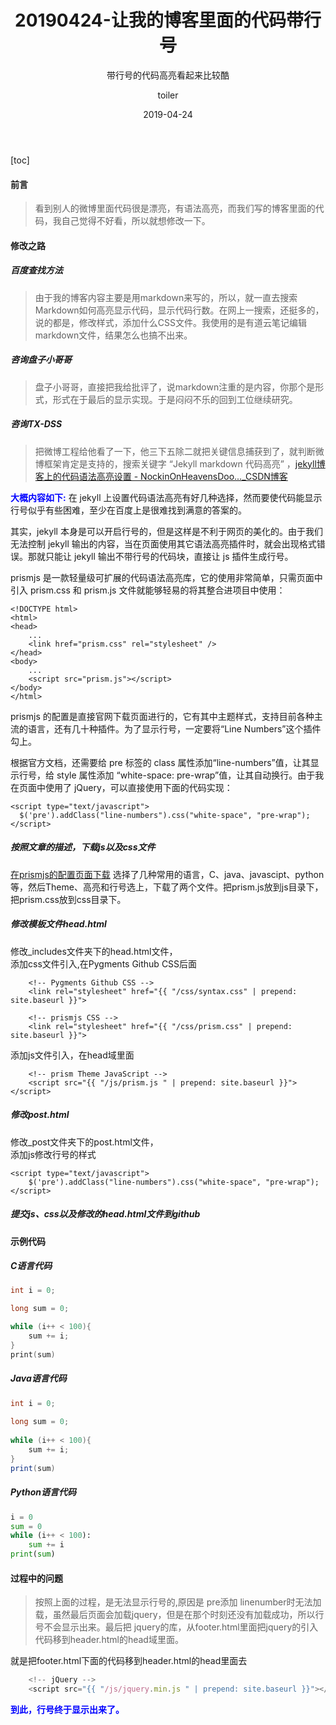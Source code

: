 ﻿---
layout:     post
title:      20190424-让我的博客里面的代码带行号
subtitle:   带行号的代码高亮看起来比较酷
date:       2019-04-24
author:     toiler
header-img: img/post-bg-ios9-web.jpg
catalog: true
tags:
    - 学习
    - 工具
---
[toc]
#### 前言
> 看到别人的微博里面代码很是漂亮，有语法高亮，而我们写的博客里面的代码，我自己觉得不好看，所以就想修改一下。

#### 修改之路
##### 百度查找方法
> 由于我的博客内容主要是用markdown来写的，所以，就一直去搜索Markdown如何高亮显示代码，显示代码行数。在网上一搜索，还挺多的，说的都是，修改样式，添加什么CSS文件。我使用的是有道云笔记编辑markdown文件，结果怎么也搞不出来。

##### 咨询盘子小哥哥
> 盘子小哥哥，直接把我给批评了，说markdown注重的是内容，你那个是形式，形式在于最后的显示实现。于是闷闷不乐的回到工位继续研究。

##### 咨询TX-DSS
> 把微博工程给他看了一下，他三下五除二就把关键信息捕获到了，就判断微博框架肯定是支持的，搜索关键字 “Jekyll markdown 代码高亮” ，[jekyll博客上的代码语法高亮设置 - NockinOnHeavensDoo..._CSDN博客](https://blog.csdn.net/u013961139/article/details/78853544)

<font color='#0000ff'>**大概内容如下:**</font>
在 jekyll 上设置代码语法高亮有好几种选择，然而要使代码能显示行号似乎有些困难，至少在百度上是很难找到满意的答案的。

其实，jekyll 本身是可以开启行号的，但是这样是不利于网页的美化的。由于我们无法控制 jekyll 输出的内容，当在页面使用其它语法高亮插件时，就会出现格式错误。那就只能让 jekyll 输出不带行号的代码块，直接让 js 插件生成行号。

prismjs 是一款轻量级可扩展的代码语法高亮库，它的使用非常简单，只需页面中引入 prism.css 和 prism.js 文件就能够轻易的将其整合进项目中使用：
```
<!DOCTYPE html>
<html>
<head>
    ...
    <link href="prism.css" rel="stylesheet" />
</head>
<body>
    ...
    <script src="prism.js"></script>
</body>
</html>
```
prismjs 的配置是直接官网下载页面进行的，它有其中主题样式，支持目前各种主流的语言，还有几十种插件。为了显示行号，一定要将“Line Numbers”这个插件勾上。

根据官方文档，还需要给 pre 标签的 class 属性添加“line-numbers”值，让其显示行号，给 style 属性添加 “white-space: pre-wrap”值，让其自动换行。由于我在页面中使用了 jQuery，可以直接使用下面的代码实现：
```
<script type="text/javascript">
  $('pre').addClass("line-numbers").css("white-space", "pre-wrap");
</script>
```
##### 按照文章的描述，下载js以及css文件
[在prismjs的配置页面下载](https://prismjs.com/download.html#themes=prism-tomorrow&languages=markup+css+clike+javascript+java+python&plugins=line-highlight+line-numbers+toolbar)
选择了几种常用的语言，C、java、javascipt、python等，然后Theme、高亮和行号选上，下载了两个文件。把prism.js放到js目录下，把prism.css放到css目录下。
##### 修改模板文件head.html
修改_includes文件夹下的head.html文件，<br>添加css文件引入,在Pygments Github CSS后面
```
    <!-- Pygments Github CSS -->
    <link rel="stylesheet" href="{{ "/css/syntax.css" | prepend: site.baseurl }}">
    
    <!-- prismjs CSS -->
    <link rel="stylesheet" href="{{ "/css/prism.css" | prepend: site.baseurl }}">
```
添加js文件引入，在head域里面
```
    <!-- prism Theme JavaScript -->
    <script src="{{ "/js/prism.js " | prepend: site.baseurl }}"></script>
```
##### 修改post.html
修改_post文件夹下的post.html文件，<br>添加js修改行号的样式
```
<script type="text/javascript">
    $('pre').addClass("line-numbers").css("white-space", "pre-wrap");
</script>
```
##### 提交js、css以及修改的head.html文件到github
#### 示例代码
##### C语言代码
```C
int i = 0;

long sum = 0;

while (i++ < 100){
    sum += i;
}
print(sum)
```
##### Java语言代码
```java
int i = 0;
    
long sum = 0;
    
while (i++ < 100){
    sum += i;
}
print(sum)
```
##### Python语言代码
```python
i = 0
sum = 0
while (i++ < 100):
    sum += i
print(sum)
```

#### 过程中的问题
> 按照上面的过程，是无法显示行号的,原因是 pre添加 linenumber时无法加载，虽然最后页面会加载jquery，但是在那个时刻还没有加载成功，所以行号不会显示出来。最后把 jquery的库，从footer.html里面把jquery的引入代码移到header.html的head域里面。

就是把footer.html下面的代码移到header.html的head里面去
```javascript
    <!-- jQuery -->
    <script src="{{ "/js/jquery.min.js " | prepend: site.baseurl }}"></script>
```

**<font color="#0000ff">到此，行号终于显示出来了。</font>**